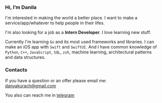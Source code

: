 ### Hi, I’m Danila

I'm interested in making the world a better place.
I want to make a service/app/whatever to help people in their lifes.

I'm also looking for a job as a **Intern Developer**. I love learning new stuff.

Currently I'm learning `Go` and its most used frameworks and libraries. I can make an iOS app with `Swift` and `SwiftUI`. And I have common knowledge of `Python`, `C++`, `JavaScript`, `SQL`, `zsh`, machine learning, architectural patterns and data structures.

### Contacts

If you have a question or an offer please email me: danyakurach@gmail.com

You also can reach me in [telegram](https://t.me/dupreehkuda)

